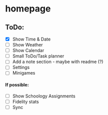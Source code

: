 # homepage

## ToDo:

- [x] Show Time & Date
- [ ] Show Weather
- [ ] Show Calendar
- [ ] Small ToDo/Task planner
- [ ] Add a note section - maybe with readme (?)
- [ ] Settings
- [ ] Minigames

#### If possible:

- [ ] Show Schoology Assignments
- [ ] Fidelity stats
- [ ] Sync
